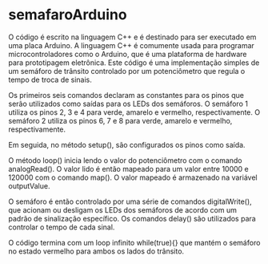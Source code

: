# semafaroArduino
O código é escrito na linguagem C++ e é destinado para ser executado em uma placa Arduino. 
A linguagem C++ é comumente usada para programar microcontroladores como o Arduino, que é uma plataforma de hardware para prototipagem eletrônica.
Este código é uma implementação simples de um semáforo de trânsito controlado por um potenciômetro que regula o tempo de troca de sinais.

Os primeiros seis comandos declaram as constantes para os pinos que serão utilizados como saídas para os LEDs dos semáforos. 
O semáforo 1 utiliza os pinos 2, 3 e 4 para verde, amarelo e vermelho, respectivamente. O semáforo 2 utiliza os pinos 6, 7 e 8 para verde, amarelo e vermelho,
respectivamente.

Em seguida, no método setup(), são configurados os pinos como saída.

O método loop() inicia lendo o valor do potenciômetro com o comando analogRead(). O valor lido é então mapeado para um valor entre 10000 e 120000 com o comando map(). 
O valor mapeado é armazenado na variável outputValue.

O semáforo é então controlado por uma série de comandos digitalWrite(), que acionam ou desligam os LEDs dos semáforos de acordo com um padrão de sinalização específico. 
Os comandos delay() são utilizados para controlar o tempo de cada sinal.

O código termina com um loop infinito while(true){} que mantém o semáforo no estado vermelho para ambos os lados do trânsito.
